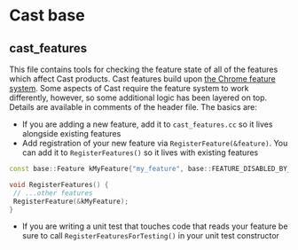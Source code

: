 # Cast base

## cast_features

This file contains tools for checking the feature state of all of the features
which affect Cast products. Cast features build upon
[the Chrome feature system](https://chromium.googlesource.com/chromium/src/+/master/base/feature_list.h).
Some aspects of Cast require the feature system to work differently, however,
so some additional logic has been layered on top. Details are available in
comments of the header file. The basics are:

 * If you are adding a new feature, add it to `cast_features.cc` so it lives
 alongside existing features
 * Add registration of your new feature via `RegisterFeature(&feature)`.
 You can add it to `RegisterFeatures()` so it lives with existing features

```c++
const base::Feature kMyFeature{"my_feature", base::FEATURE_DISABLED_BY_DEFAULT};

void RegisterFeatures() {
 // ...other features
 RegisterFeature(&kMyFeature);
}
```

 * If you are writing a unit test that touches code that reads your feature be
 sure to call `RegisterFeaturesForTesting()` in your unit test constructor
